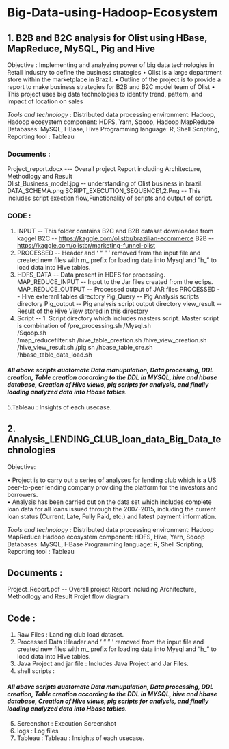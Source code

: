 # Big-Data-using-Hadoop-Ecosystem

## 1. B2B and B2C analysis for Olist using HBase, MapReduce, MySQL, Pig and Hive

Objective : Implementing and analyzing power of big data technologies in Retail industry to define the business strategies
• Olist is a large department store within the marketplace in Brazil.
• Outline of the project is to provide a report to make business strategies for B2B and B2C model team of Olist
• This project uses big data technologies to identify trend, pattern, and impact of location on sales

*Tools and technology* : 
Distributed data processing environment: Hadoop,
Hadoop ecosystem component: HDFS, Yarn, Sqoop, Hadoop MapReduce
Databases: MySQL, HBase, Hive
Programming language: R, Shell Scripting,
Reporting tool : Tableau

### Documents :

Project_report.docx --- Overall project Report including Architecture, Methodlogy and Result  
Olist_Business_model.jpg  -- understanding of Olist business in brazil.
DATA_SCHEMA.png 
SCRIPT_EXECUTION_SEQUENCE1,2.Png -- This includes script exection flow,Functionality of scripts and output of script.  


### CODE :

1. INPUT -- This folder contains B2C and B2B dataset downloaded from kaggel 
     B2C -- https://kaggle.com/olistbr/brazilian-ecommerce
     B2B -- https://kaggle.com/olistbr/marketing-funnel-olist
2. PROCESSED -- Header and ‘ “ ” ’ removed from the input file and created new files with m_ prefix for loading data into Mysql and “h_” to load data into Hive tables.
3. HDFS_DATA -- Data present in HDFS for processing.  
        MAP_REDUCE_INPUT -- Input to the Jar files created from the eclips.
        MAP_REDUCE_OUTPUT -- Processed output of JAR files
        PROCESSED --  Hive exteranl tables directory 
        Pig_Query -- Pig Analysis scripts directory
        Pig_output -- Pig analysis script output directory
        view_result -- Result of the Hive View stored in this directory 
4. Script -- 1.  Script directory which includes masters script. Master script is combination of 
             /pre_processing.sh 
             /Mysql.sh   
             /Sqoop.sh   
             /map_reducefilter.sh 
             /hive_table_creation.sh 
             /hive_view_creation.sh 
             /hive_view_result.sh 
             /pig.sh
             /hbase_table_cre.sh 
             /hbase_table_data_load.sh 
  #### *All above scripts auotomate Data manupulation, Data processing, DDL creation, Table creation according to the DDL in MYSQL, hive and hbase database, Creation of Hive views, pig scripts for analysis, and finally loading analyzed data into Hbase tables.* 
  
  5.Tableau : Insights of each usecase.
  

## 2. Analysis_LENDING_CLUB_loan_data_Big_Data_technologies
  
  Objective:

  • Project is to carry out a series of analyses for lending club which is a US peer-to-peer lending company providing the platform for     the investors and borrowers. <br />
  • Analysis has been carried out on the data set which includes complete loan data for all loans issued through the 2007-2015,
    including the current loan status (Current, Late, Fully Paid, etc.) and latest payment information.  <br />
    
   *Tools and technology :*
   Distributed data processing environment: Hadoop MapReduce
   Hadoop ecosystem component: HDFS, Hive, Yarn, Sqoop
   Databases: MySQL, HBase
   Programming language: R, Shell Scripting,
   Reporting tool : Tableau
    
## Documents :
Project_Report.pdf -- Overall project Report including Architecture, Methodlogy and Result
Projet flow diagram 

## Code : 
1. Raw Files : Landing club load dataset.
2. Processed Data :Header and ‘ “ ” ’ removed from the input file and created new files with m_ prefix for loading data into Mysql and      “h_” to load data into Hive tables.
3. Java Project and jar file : Includes Java Project and Jar Files. 
4. shell scripts : 
#### *All above scripts auotomate Data manupulation, Data processing, DDL creation, Table creation according to the  DDL in MYSQL, hive and hbase database, Creation of Hive views, pig scripts for analysis, and finally loading analyzed data into Hbase tables.*
5. Screenshot : Execution Screenshot 
6. logs  : Log files 
7. Tableau : Tableau : Insights of each usecase.   
